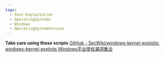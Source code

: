 ```yaml
---
tags:
  - Post-Exploitation
  - OperatingSystems
  - Windows
  - OperatingSystemVersion
---
```


**Take care using these scripts**
[GitHub - SecWiki/windows-kernel-exploits: windows-kernel-exploits Windows平台提权漏洞集合](https://github.com/SecWiki/windows-kernel-exploits/tree/master)